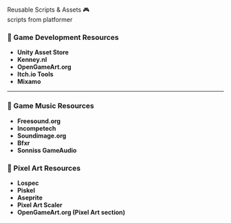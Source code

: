 Reusable Scripts & Assets 🎮
</br>
scripts from platformer
  
### 🚀 Game Development Resources
- **Unity Asset Store**  
- **Kenney.nl**  
- **OpenGameArt.org** 
- **Itch.io Tools** 
- **Mixamo**  
---

### 🎵 Game Music Resources
- **Freesound.org**  
- **Incompetech**  
- **Soundimage.org**    
- **Bfxr**  
- **Sonniss GameAudio**    

### 🎨 Pixel Art Resources
- **Lospec**  
- **Piskel**  
- **Aseprite**  
- **Pixel Art Scaler**  
- **OpenGameArt.org (Pixel Art section)**  
